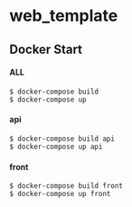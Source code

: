 # web_template
## Docker Start

#### ALL
```
$ docker-compose build
$ docker-compose up
```

#### api
```
$ docker-compose build api
$ docker-compose up api
```

#### front
```
$ docker-compose build front
$ docker-compose up front
```

